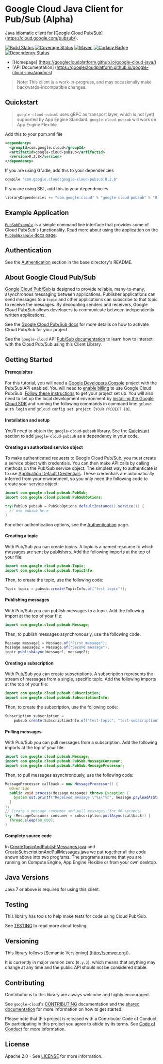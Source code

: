 Google Cloud Java Client for Pub/Sub (Alpha)
====================================

Java idiomatic client for [Google Cloud Pub/Sub] (https://cloud.google.com/pubsub/).

[![Build Status](https://travis-ci.org/GoogleCloudPlatform/google-cloud-java.svg?branch=master)](https://travis-ci.org/GoogleCloudPlatform/google-cloud-java)
[![Coverage Status](https://coveralls.io/repos/GoogleCloudPlatform/google-cloud-java/badge.svg?branch=master)](https://coveralls.io/r/GoogleCloudPlatform/google-cloud-java?branch=master)
[![Maven](https://img.shields.io/maven-central/v/com.google.cloud/google-cloud-pubsub.svg)]( https://img.shields.io/maven-central/v/com.google.cloud/google-cloud-pubsub.svg)
[![Codacy Badge](https://api.codacy.com/project/badge/grade/9da006ad7c3a4fe1abd142e77c003917)](https://www.codacy.com/app/mziccard/google-cloud-java)
[![Dependency Status](https://www.versioneye.com/user/projects/56bd8ee72a29ed002d2b0969/badge.svg?style=flat)](https://www.versioneye.com/user/projects/56bd8ee72a29ed002d2b0969)

-  [Homepage] (https://googlecloudplatform.github.io/google-cloud-java/)
-  [API Documentation] (https://googlecloudplatform.github.io/google-cloud-java/apidocs)

> Note: This client is a work-in-progress, and may occasionally
> make backwards-incompatible changes.

Quickstart
----------

> `google-cloud-pubsub` uses gRPC as transport layer, which is not (yet) supported by App Engine
Standard. `google-cloud-pubsub` will work on App Engine Flexible.

Add this to your pom.xml file
```xml
<dependency>
  <groupId>com.google.cloud</groupId>
  <artifactId>google-cloud-pubsub</artifactId>
  <version>0.2.8</version>
</dependency>
```
If you are using Gradle, add this to your dependencies
```Groovy
compile 'com.google.cloud:google-cloud-pubsub:0.2.8'
```
If you are using SBT, add this to your dependencies
```Scala
libraryDependencies += "com.google.cloud" % "google-cloud-pubsub" % "0.2.8"
```

Example Application
-------------------

[`PubSubExample`](../google-cloud-examples/src/main/java/com/google/cloud/examples/pubsub/PubSubExample.java) is a simple command line interface that provides some of Cloud Pub/Sub's functionality.  Read more about using the application on the [`PubSubExample` docs page](https://googlecloudplatform.github.io/google-cloud-java/apidocs/?com/google/cloud/examples/pubsub/PubSubExample.html).

Authentication
--------------

See the [Authentication](https://github.com/GoogleCloudPlatform/google-cloud-java#authentication) section in the base directory's README.

About Google Cloud Pub/Sub
--------------------------

[Google Cloud Pub/Sub][cloud-pubsub] is designed to provide reliable,
many-to-many, asynchronous messaging between applications. Publisher
applications can send messages to a ``topic`` and other applications can
subscribe to that topic to receive the messages. By decoupling senders and
receivers, Google Cloud Pub/Sub allows developers to communicate between
independently written applications.

See the [Google Cloud Pub/Sub docs][cloud-pubsub-quickstart] for more details on how to activate
Cloud Pub/Sub for your project.

See the ``google-cloud`` API [Pub/Sub documentation][pubsub-api] to learn how to interact with the
Cloud Pub/Sub using this Client Library.

Getting Started
---------------
#### Prerequisites
For this tutorial, you will need a
[Google Developers Console](https://console.developers.google.com/) project with the Pub/Sub API
enabled. You will need to [enable billing](https://support.google.com/cloud/answer/6158867?hl=en) to
use Google Cloud Pub/Sub.
[Follow these instructions](https://cloud.google.com/docs/authentication#preparation) to get your
project set up. You will also need to set up the local development environment by [installing the
Google Cloud SDK](https://cloud.google.com/sdk/) and running the following commands in command line:
`gcloud auth login` and `gcloud config set project [YOUR PROJECT ID]`.

#### Installation and setup
You'll need to obtain the `google-cloud-pubsub` library.  See the [Quickstart](#quickstart) section
to add `google-cloud-pubsub` as a dependency in your code.

#### Creating an authorized service object
To make authenticated requests to Google Cloud Pub/Sub, you must create a service object with
credentials. You can then make API calls by calling methods on the Pub/Sub service object. The
simplest way to authenticate is to use
[Application Default Credentials](https://developers.google.com/identity/protocols/application-default-credentials).
These credentials are automatically inferred from your environment, so you only need the following
code to create your service object:

```java
import com.google.cloud.pubsub.PubSub;
import com.google.cloud.pubsub.PubSubOptions;

try(PubSub pubsub = PubSubOptions.defaultInstance().service()) {
  // use pubsub here
}
```

For other authentication options, see the
[Authentication](https://github.com/GoogleCloudPlatform/google-cloud-java#authentication) page.

#### Creating a topic
With Pub/Sub you can create topics. A topic is a named resource to which messages are sent by
publishers. Add the following imports at the top of your file:

```java
import com.google.cloud.pubsub.Topic;
import com.google.cloud.pubsub.TopicInfo;
```
Then, to create the topic, use the following code:

```java
Topic topic = pubsub.create(TopicInfo.of("test-topic"));
```

#### Publishing messages
With Pub/Sub you can publish messages to a topic. Add the following import at the top of your file:

```java
import com.google.cloud.pubsub.Message;
```
Then, to publish messages asynchronously, use the following code:

```java
Message message1 = Message.of("First message");
Message message2 = Message.of("Second message");
topic.publishAsync(message1, message2);
```

#### Creating a subscription
With Pub/Sub you can create subscriptions. A subscription represents the stream of messages from a
single, specific topic. Add the following imports at the top of your file:

```java
import com.google.cloud.pubsub.Subscription;
import com.google.cloud.pubsub.SubscriptionInfo;
```
Then, to create the subscription, use the following code:

```java
Subscription subscription =
    pubsub.create(SubscriptionInfo.of("test-topic", "test-subscription"));
```

#### Pulling messages
With Pub/Sub you can pull messages from a subscription. Add the following imports at the top of your
file:

```java
import com.google.cloud.pubsub.Message;
import com.google.cloud.pubsub.PubSub.MessageConsumer;
import com.google.cloud.pubsub.PubSub.MessageProcessor;
```
Then, to pull messages asynchronously, use the following code:

```java
MessageProcessor callback = new MessageProcessor() {
  @Override
  public void process(Message message) throws Exception {
    System.out.printf("Received message \"%s\"%n", message.payloadAsString());
  }
};
// Create a message consumer and pull messages (for 60 seconds)
try (MessageConsumer consumer = subscription.pullAsync(callback)) {
  Thread.sleep(60_000);
}
```
#### Complete source code

In
[CreateTopicAndPublishMessages.java](../google-cloud-examples/src/main/java/com/google/cloud/examples/pubsub/snippets/CreateTopicAndPublishMessages.java)
and
[CreateSubscriptionAndPullMessages.java](../google-cloud-examples/src/main/java/com/google/cloud/examples/pubsub/snippets/CreateSubscriptionAndPullMessages.java)
we put together all the code shown above into two programs. The programs assume that you are
running on Compute Engine, App Engine Flexible or from your own desktop.

Java Versions
-------------

Java 7 or above is required for using this client.

Testing
-------

This library has tools to help make tests for code using Cloud Pub/Sub.

See [TESTING] to read more about testing.

Versioning
----------

This library follows [Semantic Versioning] (http://semver.org/).

It is currently in major version zero (``0.y.z``), which means that anything
may change at any time and the public API should not be considered
stable.

Contributing
------------

Contributions to this library are always welcome and highly encouraged.

See `google-cloud`'s [CONTRIBUTING] documentation and the [shared documentation](https://github.com/GoogleCloudPlatform/gcloud-common/blob/master/contributing/readme.md#how-to-contribute-to-gcloud) for more information on how to get started.

Please note that this project is released with a Contributor Code of Conduct. By participating in this project you agree to abide by its terms. See [Code of Conduct][code-of-conduct] for more information.

License
-------

Apache 2.0 - See [LICENSE] for more information.


[CONTRIBUTING]:https://github.com/GoogleCloudPlatform/google-cloud-java/blob/master/CONTRIBUTING.md
[code-of-conduct]:https://github.com/GoogleCloudPlatform/google-cloud-java/blob/master/CODE_OF_CONDUCT.md#contributor-code-of-conduct
[LICENSE]: https://github.com/GoogleCloudPlatform/google-cloud-java/blob/master/LICENSE
[TESTING]: https://github.com/GoogleCloudPlatform/google-cloud-java/blob/master/TESTING.md#testing-code-that-uses-pubsub

[cloud-pubsub]: https://cloud.google.com/storage/
[cloud-pubsub-quickstart]: https://cloud.google.com/pubsub/quickstart-console#before-you-begin
[pubsub-api]: https://googlecloudplatform.github.io/google-cloud-java/apidocs/index.html?com/google/cloud/pubsub/package-summary.html
